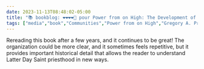 ```yaml
---
date: 2023-11-13T08:48:02-05:00
title: "📚 bookblog: ❤️❤️❤️❤️🖤 pour Power from on High: The Development of Mormon Priesthood, par Gregory A. Prince"
tags: ["media","book","Communities","Power from on High","Gregory A. Prince","Mormonism","priesthood","Community of Christ","Church of Jesus Christ of Latter-day Saints"]
---
```


Rereading this book after a few years, and it continues to be great! The organization could be more clear, and it sometimes feels repetitive, but it provides important historical detail that allows the reader to understand Latter Day Saint priesthood in new ways.